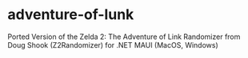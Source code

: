 # adventure-of-lunk
Ported Version of the Zelda 2: The Adventure of Link Randomizer from Doug Shook (Z2Randomizer) for .NET MAUI (MacOS, Windows) 
